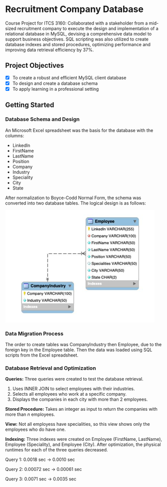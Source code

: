 # Recruitment Company Database
Course Project for ITCS 3160: Collaborated with a stakeholder from a mid-sized recruitment company to execute the design and implementation of a relational database in MySQL, devising a comprehensive data model to support business objectives. SQL scripting was also utilized to create database indexes and stored procedures, optimizing performance and improving data retrieval efficiency by 37%.

## Project Objectives
- [X] To create a robust and efficient MySQL client database
- [X] To design and create a database schema
- [X] To apply learning in a professional setting

## Getting Started

### Database Schema and Design

An Microsoft Excel spreadsheet was the basis for the database with the columns:
- LinkedIn
- FirstName
- LastName
- Position
- Company
- Industry
- Speciality
- City
- State

After normalization to Boyce-Codd Normal Form, the schema was converted into two database tables. The logical design is as follows:

![Database schema with an Employee table and Company Industry table](schema.png)

### Data Migration Process

The order to create tables was CompanyIndustry then Employee, due to the foreign key in the Employee table. Then the data was loaded using SQL scripts from the Excel spreadsheet.

### Database Retrieval and Optimization

**Queries:** Three queries were created to test the database retrieval. 
1. Uses INNER JOIN to select employees with their industries.
2. Selects all employees who work at a specific company.
3. Displays the companies in each city with more than 2 employees.

**Stored Procedure:** Takes an integer as input to return the companies with more than *n* employees.

**View:** Not all employess have specialities, so this view shows only the employees who do have one.

**Indexing:** Three indexes were created on Employee (FirstName, LastName), Employee (Speciality), and Employee (City). After optimization, the physical runtimes for each of the three queries decreased.

Query 1: 0.0018 sec → 0.0010 sec

Query 2: 0.00072 sec → 0.00061 sec

Query 3: 0.0071 sec → 0.0035 sec


